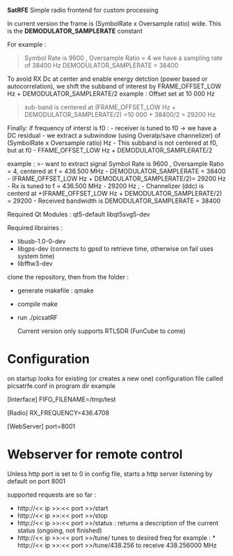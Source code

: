  **SatRFE**
Simple radio frontend for custom processing

In current version the frame is (SymbolRate x Oversample ratio) wide. This is the **DEMODULATOR_SAMPLERATE** constant 
  
For example : 
>Symbol Rate is 9600 , Oversample Ratio = 4
we have a sampling rate of 38400 Hz
DEMODULATOR_SAMPLERATE = 38400
                
                
To avoid RX Dc at center and enable energy detction (power based or autocorrelation), we shift the subband of interest by FRAME_OFFSET_LOW Hz + DEMODULATOR_SAMPLERATE/2
        example : Offset set at 10 000 Hz 
>sub-band is centered at (FRAME_OFFSET_LOW Hz + DEMODULATOR_SAMPLERATE/2)
        =10 000 + 38400/2
        = 29200 Hz
        
Finally:
    if frequency of interst is f0 :
    - receiver is tuned to f0 -> we have a DC residual
    - we extract a subwindow (using Overalp/save channelizer) of (SymbolRate x Oversample ratio) Hz
    - This subband is not centered at f0, but at f0 - FFAME_OFFSET_LOW Hz + DEMODULATOR_SAMPLERATE/2
  
  example : 
    >- want to extract signal Symbol Rate is 9600 , Oversample Ratio = 4, centered at f = 436.500 MHz
    - DEMODULATOR_SAMPLERATE = 38400
    - (FRAME_OFFSET_LOW Hz + DEMODULATOR_SAMPLERATE/2)= 29200 Hz
    - Rx is tuned to f = 436.500 MHz - 29200 Hz ;
    - Channelizer (ddc) is centerd at +(FRAME_OFFSET_LOW Hz + DEMODULATOR_SAMPLERATE/2) = 29200
    - Received bandwidth is DEMODULATOR_SAMPLERATE = 38400


Required Qt Modules :
qt5-default
libqt5svg5-dev

Required librairies :
- libusb-1.0-0-dev 
- libgps-dev (connects to gpsd to retrieve time, otherwise on fail uses system time)
- libfftw3-dev

clone the repository, then from the folder :
- generate makefile : 
   qmake
- compile
   make

- run
  ./picsatRF
  
  Current version only supports RTLSDR (FunCube to come)
  
# Configuration
on startup looks for existing (or creates a new one) configuration file called picsatrfe.conf in program dir
example
  
[Interface]
FIFO_FILENAME=/tmp/test

[Radio]
RX_FREQUENCY=436.4708

[WebServer]
port=8001

  # Webserver for remote control
Unless http port is set to 0 in config file, starts a http server listening by default on port 8001

supported requests are so far :
* http://<< ip >>:<< port >>/start
* http://<< ip >>:<< port >>/stop
* http://<< ip >>:<< port >>/status : returns a description of the current status (ongoing, not finished)
* http://<< ip >>:<< port >>/tune/<frequency in MHz> 
    tunes to desired freq
    for example : * http://<< ip >>:<< port >>/tune/438.256 to receive 438.256000 MHz
    
    
